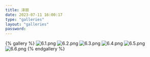 ```yaml
---
title: 泽丽
date: 2023-07-11 16:00:17
type: "galleries"
layout: "galleries"
password: 
---
```

{% gallery %}
![6.1.png](https://fastly.jsdelivr.net/gh/ljl2107/imageshack/ai美图/英雄联盟/泽丽/6.1.png)
![6.2.png](https://fastly.jsdelivr.net/gh/ljl2107/imageshack/ai美图/英雄联盟/泽丽/6.2.png)
![6.3.png](https://fastly.jsdelivr.net/gh/ljl2107/imageshack/ai美图/英雄联盟/泽丽/6.3.png)
![6.4.png](https://fastly.jsdelivr.net/gh/ljl2107/imageshack/ai美图/英雄联盟/泽丽/6.4.png)
![6.5.png](https://fastly.jsdelivr.net/gh/ljl2107/imageshack/ai美图/英雄联盟/泽丽/6.5.png)
![6.6.png](https://fastly.jsdelivr.net/gh/ljl2107/imageshack/ai美图/英雄联盟/泽丽/6.6.png)
{% endgallery %}

